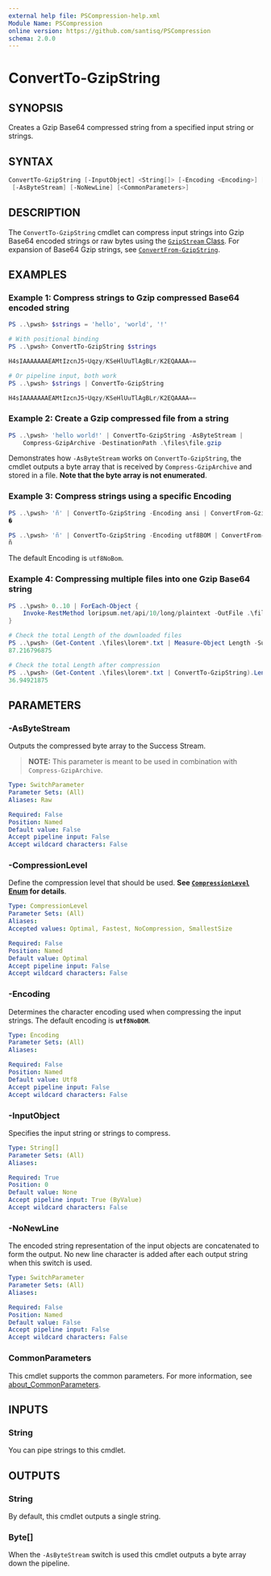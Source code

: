 ```yaml
---
external help file: PSCompression-help.xml
Module Name: PSCompression
online version: https://github.com/santisq/PSCompression
schema: 2.0.0
---
```


# ConvertTo-GzipString

## SYNOPSIS

Creates a Gzip Base64 compressed string from a specified input string or strings.

## SYNTAX

```powershell
ConvertTo-GzipString [-InputObject] <String[]> [-Encoding <Encoding>] [-CompressionLevel <CompressionLevel>]
 [-AsByteStream] [-NoNewLine] [<CommonParameters>]
```

## DESCRIPTION

The `ConvertTo-GzipString` cmdlet can compress input strings into Gzip Base64 encoded strings or raw bytes using the [`GzipStream` Class](https://learn.microsoft.com/en-us/dotnet/api/system.io.compression.gzipstream). For expansion of Base64 Gzip strings, see [`ConvertFrom-GzipString`](ConvertFrom-GzipString.md).

## EXAMPLES

### Example 1: Compress strings to Gzip compressed Base64 encoded string

```powershell
PS ..\pwsh> $strings = 'hello', 'world', '!'

# With positional binding
PS ..\pwsh> ConvertTo-GzipString $strings

H4sIAAAAAAAEAMtIzcnJ5+Uqzy/KSeHlUuTlAgBLr/K2EQAAAA==

# Or pipeline input, both work
PS ..\pwsh> $strings | ConvertTo-GzipString

H4sIAAAAAAAEAMtIzcnJ5+Uqzy/KSeHlUuTlAgBLr/K2EQAAAA==
```

### Example 2: Create a Gzip compressed file from a string

```powershell
PS ..\pwsh> 'hello world!' | ConvertTo-GzipString -AsByteStream |
    Compress-GzipArchive -DestinationPath .\files\file.gzip
```

Demonstrates how `-AsByteStream` works on `ConvertTo-GzipString`, the cmdlet outputs a byte array that is received by `Compress-GzipArchive` and stored in a file. __Note that the byte array is not enumerated__.

### Example 3: Compress strings using a specific Encoding

```powershell
PS ..\pwsh> 'ñ' | ConvertTo-GzipString -Encoding ansi | ConvertFrom-GzipString
�

PS ..\pwsh> 'ñ' | ConvertTo-GzipString -Encoding utf8BOM | ConvertFrom-GzipString
ñ
```

The default Encoding is `utf8NoBom`.

### Example 4: Compressing multiple files into one Gzip Base64 string

```powershell
PS ..\pwsh> 0..10 | ForEach-Object {
    Invoke-RestMethod loripsum.net/api/10/long/plaintext -OutFile .\files\lorem$_.txt
}

# Check the total Length of the downloaded files
PS ..\pwsh> (Get-Content .\files\lorem*.txt | Measure-Object Length -Sum).Sum / 1kb
87.216796875

# Check the total Length after compression
PS ..\pwsh> (Get-Content .\files\lorem*.txt | ConvertTo-GzipString).Length / 1kb
36.94921875
```

## PARAMETERS

### -AsByteStream

Outputs the compressed byte array to the Success Stream.

> __NOTE:__ This parameter is meant to be used in combination with `Compress-GzipArchive`.

```yaml
Type: SwitchParameter
Parameter Sets: (All)
Aliases: Raw

Required: False
Position: Named
Default value: False
Accept pipeline input: False
Accept wildcard characters: False
```

### -CompressionLevel

Define the compression level that should be used.
__See [`CompressionLevel` Enum](https://learn.microsoft.com/en-us/dotnet/api/system.io.compression.compressionlevel) for details__.

```yaml
Type: CompressionLevel
Parameter Sets: (All)
Aliases:
Accepted values: Optimal, Fastest, NoCompression, SmallestSize

Required: False
Position: Named
Default value: Optimal
Accept pipeline input: False
Accept wildcard characters: False
```

### -Encoding

Determines the character encoding used when compressing the input strings. The default encoding is __`utf8NoBOM`__.

```yaml
Type: Encoding
Parameter Sets: (All)
Aliases:

Required: False
Position: Named
Default value: Utf8
Accept pipeline input: False
Accept wildcard characters: False
```

### -InputObject

Specifies the input string or strings to compress.

```yaml
Type: String[]
Parameter Sets: (All)
Aliases:

Required: True
Position: 0
Default value: None
Accept pipeline input: True (ByValue)
Accept wildcard characters: False
```

### -NoNewLine

The encoded string representation of the input objects are concatenated to form the output.
No new line character is added after each output string when this switch is used.

```yaml
Type: SwitchParameter
Parameter Sets: (All)
Aliases:

Required: False
Position: Named
Default value: False
Accept pipeline input: False
Accept wildcard characters: False
```

### CommonParameters

This cmdlet supports the common parameters. For more information, see [about_CommonParameters](http://go.microsoft.com/fwlink/?LinkID=113216).

## INPUTS

### String

You can pipe strings to this cmdlet.

## OUTPUTS

### String

By default, this cmdlet outputs a single string.

### Byte[]

When the `-AsByteStream` switch is used this cmdlet outputs a byte array down the pipeline.
